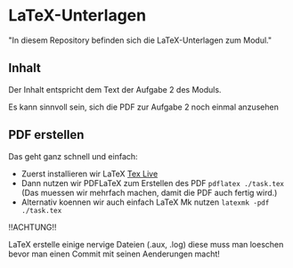 # LaTeX-Unterlagen

"In diesem Repository befinden sich die LaTeX-Unterlagen zum Modul."

## Inhalt

Der Inhalt entspricht dem Text der Aufgabe 2 des Moduls.

Es kann sinnvoll sein, sich die PDF zur Aufgabe 2 noch einmal
anzusehen


## PDF erstellen

Das geht ganz schnell und einfach:

- Zuerst installieren wir LaTeX [Tex Live](https://tug.org/texlive/)
- Dann nutzen wir PDFLaTeX zum Erstellen des PDF
	```pdflatex ./task.tex``` (Das muessen wir mehrfach machen, damit die PDF auch fertig wird.)
- Alternativ koennen wir auch einfach LaTeX Mk nutzen 
	```latexmk -pdf ./task.tex```


!!ACHTUNG!!

LaTeX erstelle einige nervige Dateien (.aux, .log) diese muss man loeschen bevor
man einen Commit mit seinen Aenderungen macht!
